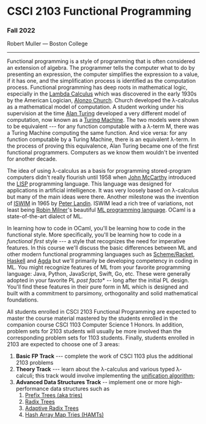 # CSCI 2103 Functional Programming

### Fall 2022

Robert Muller — Boston College

---

Functional programming is a style of programming that is often considered an extension of algebra. The programmer tells the computer what to do by presenting an expression, the computer simplifies the expression to a value, if it has one, and the simplification process is identified as the computation process. Functional programming has deep roots in mathematical logic, especially in the [Lambda Calculus](https://en.wikipedia.org/wiki/Lambda_calculus) which was discovered in the early 1930s by the American Logician, [Alonzo Church](https://en.wikipedia.org/wiki/Alonzo_Church). Church developed the λ-calculus as a mathematical model of computation. A student working under his supervision at the time [Alan Turing](https://en.wikipedia.org/wiki/Alan_Turing) developed a very different model of computation, now known as a [Turing Machine](https://en.wikipedia.org/wiki/Turing_machine). The two models were shown to be equivalent --- for any function computable with a λ-term M, there was a Turing Machine computing the same function. And vice versa: for any function computable by a Turing Machine, there is an equivalent λ-term. In the process of proving this equivalence, Alan Turing became one of the first functional programmers. Computers as we know them wouldn't be invented for another decade.

The idea of using λ-calculus as a basis for programming stored-program computers didn't really flourish until 1958 when [John McCarthy](https://en.wikipedia.org/wiki/John_McCarthy_(computer_scientist)) introduced the [LISP](https://en.wikipedia.org/wiki/Lisp_(programming_language)) programming language. This language was designed for applications in artificial intelligence. It was very loosely based on λ-calculus but many of the main ideas were there. Another milestone was the invention of [ISWIM](https://en.wikipedia.org/wiki/ISWIM#:~:text=ISWIM%20is%20an%20imperative%20programming,mechanism%3A%20the%20program%20point%20operator.) in 1965 by [Peter Landin](https://en.wikipedia.org/wiki/Peter_Landin). ISWIM lead a rich tree of variations, not least being [Robin Milner](https://en.wikipedia.org/wiki/Robin_Milner)'s beautiful [ML programming language](https://en.wikipedia.org/wiki/ML_(programming_language)). OCaml is a state-of-the-art dialect of ML. 

In learning how to code in OCaml, you'll be learning how to code in the functional style. More specifically, you'll be learning how to code in a *functional first* style --- a style that recognizes the need for imperative features.
In this course we'll discuss the basic differences between ML and other modern functional programming languages such as [Scheme/Racket](https://en.wikipedia.org/wiki/Racket_(programming_language)), [Haskell](https://en.wikipedia.org/wiki/Haskell) and [Agda](https://en.wikipedia.org/wiki/Agda_(programming_language)) but we'll primarily be developing competency in coding in ML. You might recognize features of ML from your favorite programming language: Java, Python, JavaScript, Swift, Go, etc. These were generally adopted in your favorite PL *post facto** -- long after the initial PL design. You'll find these features in their pure form in ML which is designed and built with a commitment to parsimony, orthogonality and solid mathematical foundations.

All students enrolled in CSCI 2103 Functional Programming are expected to master the course material mastered by the students enrolled in the companion course CSCI 1103 Computer Science 1 Honors. In addition, problem sets for 2103 students will usually be more involved than the corresponding problem sets for 1103 students. Finally, students enrolled in 2103 are expected to choose one of 3 areas:

1. **Basic FP Track** --- complete the work of CSCI 1103 plus the additional 2103 problems
2. **Theory  Track** --- learn about the λ-calculus and various typed λ-calculi; this track would involve implementing the [unification algorithm](https://en.wikipedia.org/wiki/Unification_(computer_science));
3. **Advanced Data Structures Track** -- implement one or more high-performance data structures such as
   1. [Prefix Trees (aka tries)](https://en.wikipedia.org/wiki/Trie)
   2. [Radix Trees](https://en.wikipedia.org/wiki/Radix_tree)
   3. [Adaptive Radix Trees](https://db.in.tum.de/~leis/papers/ART.pdf)
   4. [Hash Array Map Tries (HAMTs)](https://en.wikipedia.org/wiki/Hash_array_mapped_trie)
